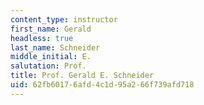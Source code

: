 ```yaml
---
content_type: instructor
first_name: Gerald
headless: true
last_name: Schneider
middle_initial: E.
salutation: Prof.
title: Prof. Gerald E. Schneider
uid: 62fb6017-6afd-4c1d-95a2-66f739afd718
---
```

